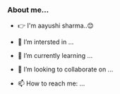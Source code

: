 ### About me...


- 👉 I'm aayushi sharma..😊 
 
- 🔭 I’m intersted in ...

- 🌱 I’m currently learning ...

- 👯 I’m looking to collaborate on ...

- 📫 How to reach me: ...
